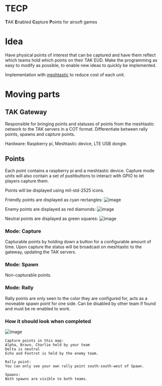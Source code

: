 # TECP 
**T**AK **E**nabled **C**apture **P**oints for airsoft games

# Idea
Have physical points of interest that can be captured and have them reflect which teams hold which points on their TAK EUD.
Make the programming as easy to modify as possible, to enable new ideas to quickly be implemented. 

Implementation with [meshtastic](https://meshtastic.org/) to reduce cost of each unit.

# Moving parts

## TAK Gateway
Responsible for bringing points and statuses of points from the meshtastic network to the TAK servers in a COT format.
Differentiate between rally points, spawns and capture points. 

Hardware: Raspberry pi, Meshtastic device, LTE USB dongle.

## Points
Each point contains a raspberry pi and a meshtastic device. Capture mode units will also contain a set of pushbuttons to interact with GPIO to let players capture them.

Points will be displayed using mil-std-2525 icons. 

Friendly points are displayed as cyan rectangles:  ![image](https://user-images.githubusercontent.com/25975089/224482967-b65e6aac-3ea6-467e-b414-f8c413cf2214.png)

Enemy points are displayed as red diamonds:  ![image](https://user-images.githubusercontent.com/25975089/224482983-6dd2923c-d575-45b1-a8a7-a7d7c0ee4f93.png)

Neutral points are displayed as green squares:  ![image](https://user-images.githubusercontent.com/25975089/224482953-7fca8f3f-d7ec-4c12-94e5-75ae2af6f6b8.png)

### Mode: Capture
Capturable points by holding down a button for a configurable amount of time. Upon capture the status will be broadcast on meshtastic to the gateway, updating the TAK servers.

### Mode: Spawn
Non-capturable points.


### Mode: Rally
Rally points are only seen to the color they are configured for, acts as a moveable spawn point for one side.
Can be disabled by other team if found and must be re-enabled to work.


### How it should look when completed

![image](https://user-images.githubusercontent.com/25975089/224483643-04725107-7b04-47f8-9069-197905f84d40.png)
```
Capture points in this map:
Alpha, Bravo, Charlie held by your team
Delta is neutral
Echo and Foxtrot is held by the enemy team.

Rally point:
You can only see your own rally point south-south-west of Spawn.

Spawns:
Both spawns are visible to both teams.
```

